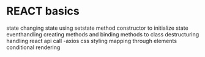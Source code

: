 # REACT basics

state 
changing state using setstate method
constructor to initialize state
eventhandling
creating methods and binding methods to class
destructuring 
handling react api call -axios 
css styling 
mapping through elements
conditional rendering

